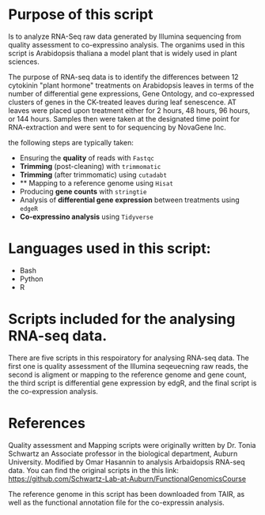 # Purpose of this script 
Is to analyze RNA-Seq raw data generated by Illumina sequencing from quality assessment to co-expressino analysis. The organims used in this script is Arabidopsis thaliana a model plant that is widely used in plant sciences. 

The purpose of RNA-seq data is to identify the differences between 12 cytokinin "plant hormone" treatments on Arabidopsis leaves in terms of the number of differential gene expressions, Gene Ontology, and co-expressed clusters of genes in the CK-treated leaves during leaf senescence. AT leaves were placed upon treatment either for 2 hours, 48 hours, 96 hours, or 144 hours. Samples then were taken at the designated time point for RNA-extraction and were sent to for sequencing by NovaGene Inc. 

the following steps are typically taken:

- Ensuring the **quality** of reads with `Fastqc`
- **Trimming** (post-cleaning) with `trimmomatic`
- **Trimming** (after trimmomatic) using `cutadabt`
- ** Mapping to a reference genome using `Hisat`
- Producing **gene counts** with `stringtie `
- Analysis of **differential gene expression** between treatments using `edgeR`
- **Co-expressino analysis** using `Tidyverse`

# Languages used in this script: 
- Bash 
- Python
- R 

# Scripts included for the analysing RNA-seq data. 
There are five scripts in this respoiratory for analysing RNA-seq data. The first one is quality assessment of the Illumina seqeuecning raw reads, 
the second is aligment or mapping to the reference genome and gene count, the third script is differential gene expression by edgR, and the final script is the co-expression analysis. 

# References

Quality assessment and Mapping scripts were originally written by Dr. Tonia Schwartz an Associate professor in the biological department, Auburn University. Modified by Omar Hasannin to analysis Arbaidopsis RNA-seq data. You can find the original scripts in the this link: https://github.com/Schwartz-Lab-at-Auburn/FunctionalGenomicsCourse


The reference genome in this script has been downloaded from TAIR, as well as the functional annotation file for the co-expressin analysis. 
